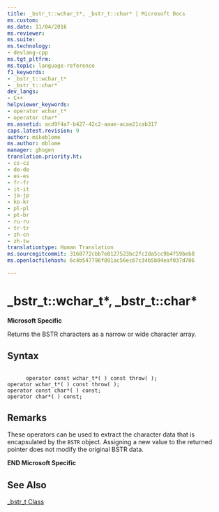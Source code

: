 ```yaml
---
title: _bstr_t::wchar_t*, _bstr_t::char* | Microsoft Docs
ms.custom: 
ms.date: 11/04/2016
ms.reviewer: 
ms.suite: 
ms.technology:
- devlang-cpp
ms.tgt_pltfrm: 
ms.topic: language-reference
f1_keywords:
- _bstr_t::wchar_t*
- _bstr_t::char*
dev_langs:
- C++
helpviewer_keywords:
- operator wchar_t*
- operator char*
ms.assetid: acd9f4a7-b427-42c2-aaae-acae21cab317
caps.latest.revision: 9
author: mikeblome
ms.author: mblome
manager: ghogen
translation.priority.ht:
- cs-cz
- de-de
- es-es
- fr-fr
- it-it
- ja-jp
- ko-kr
- pl-pl
- pt-br
- ru-ru
- tr-tr
- zh-cn
- zh-tw
translationtype: Human Translation
ms.sourcegitcommit: 3168772cbb7e8127523bc2fc2da5cc9b4f59beb8
ms.openlocfilehash: 6c4b547796f891ac56ec67c34b5b04eaf037d706

---
```

# _bstr_t::wchar_t*, _bstr_t::char*
**Microsoft Specific**  
  
 Returns the BSTR characters as a narrow or wide character array.  
  
## Syntax  
  
```  
  
      operator const wchar_t*( ) const throw( );   
operator wchar_t*( ) const throw( );   
operator const char*( ) const;   
operator char*( ) const;  
```  
  
## Remarks  
 These operators can be used to extract the character data that is encapsulated by the `BSTR` object. Assigning a new value to the returned pointer does not modify the original BSTR data.  
  
 **END Microsoft Specific**  
  
## See Also  
 [_bstr_t Class](../cpp/bstr-t-class.md)


<!--HONumber=Jan17_HO1-->


